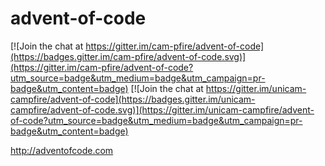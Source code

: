 # advent-of-code

[![Join the chat at https://gitter.im/cam-pfire/advent-of-code](https://badges.gitter.im/cam-pfire/advent-of-code.svg)](https://gitter.im/cam-pfire/advent-of-code?utm_source=badge&utm_medium=badge&utm_campaign=pr-badge&utm_content=badge) [![Join the chat at https://gitter.im/unicam-campfire/advent-of-code](https://badges.gitter.im/unicam-campfire/advent-of-code.svg)](https://gitter.im/unicam-campfire/advent-of-code?utm_source=badge&utm_medium=badge&utm_campaign=pr-badge&utm_content=badge)

http://adventofcode.com
